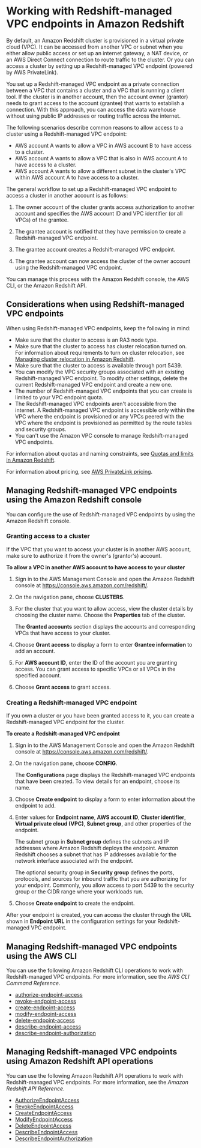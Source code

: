 # Working with Redshift\-managed VPC endpoints in Amazon Redshift<a name="managing-cluster-cross-vpc"></a>

By default, an Amazon Redshift cluster is provisioned in a virtual private cloud \(VPC\)\. It can be accessed from another VPC or subnet when you either allow public access or set up an internet gateway, a NAT device, or an AWS Direct Connect connection to route traffic to the cluster\. Or you can access a cluster by setting up a Redshift\-managed VPC endpoint \(powered by AWS PrivateLink\)\. 

You set up a Redshift\-managed VPC endpoint as a private connection between a VPC that contains a cluster and a VPC that is running a client tool\. If the cluster is in another account, then the account owner \(grantor\) needs to grant access to the account \(grantee\) that wants to establish a connection\. With this approach, you can access the data warehouse without using public IP addresses or routing traffic across the internet\. 

The following scenarios describe common reasons to allow access to a cluster using a Redshift\-managed VPC endpoint: 
+ AWS account A wants to allow a VPC in AWS account B to have access to a cluster\. 
+ AWS account A wants to allow a VPC that is also in AWS account A to have access to a cluster\.
+ AWS account A wants to allow a different subnet in the cluster's VPC within AWS account A to have access to a cluster\.

The general workflow to set up a Redshift\-managed VPC endpoint to access a cluster in another account is as follows: 

1. The owner account of the cluster grants access authorization to another account and specifies the AWS account ID and VPC identifier \(or all VPCs\) of the grantee\. 

1. The grantee account is notified that they have permission to create a Redshift\-managed VPC endpoint\.

1. The grantee account creates a Redshift\-managed VPC endpoint\.

1. The grantee account can now access the cluster of the owner account using the Redshift\-managed VPC endpoint\.

You can manage this process with the Amazon Redshift console, the AWS CLI, or the Amazon Redshift API\. 

## Considerations when using Redshift\-managed VPC endpoints<a name="managing-cluster-cross-vpc-considerations"></a>

When using Redshift\-managed VPC endpoints, keep the following in mind: 
+ Make sure that the cluster to access is an RA3 node type\. 
+ Make sure that the cluster to access has cluster relocation turned on\. For information about requirements to turn on cluster relocation, see [Managing cluster relocation in Amazon Redshift](managing-cluster-recovery.md)\. 
+ Make sure that the cluster to access is available through port 5439\.
+ You can modify the VPC security groups associated with an existing Redshift\-managed VPC endpoint\. To modify other settings, delete the current Redshift\-managed VPC endpoint and create a new one\.
+ The number of Redshift\-managed VPC endpoints that you can create is limited to your VPC endpoint quota\. 
+ The Redshift\-managed VPC endpoints aren't accessible from the internet\. A Redshift\-managed VPC endpoint is accessible only within the VPC where the endpoint is provisioned or any VPCs peered with the VPC where the endpoint is provisioned as permitted by the route tables and security groups\.
+ You can't use the Amazon VPC console to manage Redshift\-managed VPC endpoints\.

For information about quotas and naming constraints, see [Quotas and limits in Amazon Redshift](amazon-redshift-limits.md)\. 

For information about pricing, see [AWS PrivateLink pricing](https://aws.amazon.com/privatelink/pricing/)\.

## Managing Redshift\-managed VPC endpoints using the Amazon Redshift console<a name="managing-cluster-cross-vpc-console"></a>

You can configure the use of Redshift\-managed VPC endpoints by using the Amazon Redshift console\.

### Granting access to a cluster<a name="managing-cluster-cross-vpc-console-grantor"></a>

If the VPC that you want to access your cluster is in another AWS account, make sure to authorize it from the owner's \(grantor's\) account\.

**To allow a VPC in another AWS account to have access to your cluster**

1. Sign in to the AWS Management Console and open the Amazon Redshift console at [https://console\.aws\.amazon\.com/redshift/](https://console.aws.amazon.com/redshift/)\.

1. On the navigation pane, choose **CLUSTERS**\. 

1. For the cluster that you want to allow access, view the cluster details by choosing the cluster name\. Choose the **Properties** tab of the cluster\. 

   The **Granted accounts** section displays the accounts and corresponding VPCs that have access to your cluster\. 

1. Choose **Grant access** to display a form to enter **Grantee information** to add an account\. 

1. For **AWS account ID**, enter the ID of the account you are granting access\. You can grant access to specific VPCs or all VPCs in the specified account\. 

1. Choose **Grant access** to grant access\. 

### Creating a Redshift\-managed VPC endpoint<a name="managing-cluster-cross-vpc-console-grantee"></a>

If you own a cluster or you have been granted access to it, you can create a Redshift\-managed VPC endpoint for the cluster\. 

**To create a Redshift\-managed VPC endpoint**

1. Sign in to the AWS Management Console and open the Amazon Redshift console at [https://console\.aws\.amazon\.com/redshift/](https://console.aws.amazon.com/redshift/)\.

1. On the navigation pane, choose **CONFIG**\. 

   The **Configurations** page displays the Redshift\-managed VPC endpoints that have been created\. To view details for an endpoint, choose its name\.

1. Choose **Create endpoint** to display a form to enter information about the endpoint to add\.

1. Enter values for **Endpoint name**, **AWS account ID**, **Cluster identifier**, **Virtual private cloud \(VPC\)**, **Subnet group**, and other properties of the endpoint\. 

   The subnet group in **Subnet group** defines the subnets and IP addresses where Amazon Redshift deploys the endpoint\. Amazon Redshift chooses a subnet that has IP addresses available for the network interface associated with the endpoint\. 

   The optional security group in **Security group** defines the ports, protocols, and sources for inbound traffic that you are authorizing for your endpoint\. Commonly, you allow access to port 5439 to the security group or the CIDR range where your workloads run\.  

1. Choose **Create endpoint** to create the endpoint\. 

After your endpoint is created, you can access the cluster through the URL shown in **Endpoint URL** in the configuration settings for your Redshift\-managed VPC endpoint\. 

## Managing Redshift\-managed VPC endpoints using the AWS CLI<a name="managing-cluster-cross-vpc-cli"></a>

You can use the following Amazon Redshift CLI operations to work with Redshift\-managed VPC endpoints\. For more information, see the *AWS CLI Command Reference*\.
+ [authorize\-endpoint\-access](https://docs.aws.amazon.com/cli/latest/reference/redshift/authorize-endpoint-access.html)
+ [revoke\-endpoint\-access](https://docs.aws.amazon.com/cli/latest/reference/redshift/revoke-endpoint-access.html)
+ [create\-endpoint\-access](https://docs.aws.amazon.com/cli/latest/reference/redshift/create-endpoint-access.html)
+ [modify\-endpoint\-access](https://docs.aws.amazon.com/cli/latest/reference/redshift/modify-endpoint-access.html)
+ [delete\-endpoint\-access](https://docs.aws.amazon.com/cli/latest/reference/redshift/delete-endpoint-access.html)
+ [describe\-endpoint\-access](https://docs.aws.amazon.com/cli/latest/reference/redshift/describe-endpoint-access.html)
+ [describe\-endpoint\-authorization](https://docs.aws.amazon.com/cli/latest/reference/redshift/describe-endpoint-authorization.html)

## Managing Redshift\-managed VPC endpoints using Amazon Redshift API operations<a name="managing-cluster-cross-vpc-api"></a>

You can use the following Amazon Redshift API operations to work with Redshift\-managed VPC endpoints\. For more information, see the *Amazon Redshift API Reference*\.
+ [AuthorizeEndpointAccess](https://docs.aws.amazon.com/redshift/latest/APIReference/API_AuthorizeEndpointAccess.html)
+ [RevokeEndpointAccess](https://docs.aws.amazon.com/redshift/latest/APIReference/API_RevokeEndpointAccess.html)
+ [CreateEndpointAccess](https://docs.aws.amazon.com/redshift/latest/APIReference/API_CreateEndpointAccess.html)
+ [ModifyEndpointAccess](https://docs.aws.amazon.com/redshift/latest/APIReference/API_ModifyEndpointAccess.html)
+ [DeleteEndpointAccess](https://docs.aws.amazon.com/redshift/latest/APIReference/API_DeleteEndpointAccess.html)
+ [DescribeEndpointAccess](https://docs.aws.amazon.com/redshift/latest/APIReference/API_DescribeEndpointAccess.html)
+ [DescribeEndpointAuthorization](https://docs.aws.amazon.com/redshift/latest/APIReference/API_DescribeEndpointAuthorization.html)